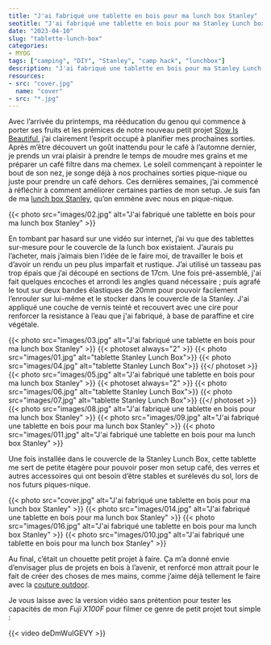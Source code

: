```yaml
---
title: "J'ai fabriqué une tablette en bois pour ma lunch box Stanley"
seotitle: "J'ai fabriqué une tablette en bois pour ma Stanley Lunch box - DIY"
date: "2023-04-10"
slug: "tablette-lunch-box"
categories:
- MYOG
tags: ["camping", "DIY", "Stanley", "camp hack", "lunchbox"]
description: "J'ai fabriqué une tablette en bois pour ma Stanley Lunch box - DIY"
resources:
- src: "cover.jpg"
  name: "cover"
- src: "*.jpg"
---
```

Avec l’arrivée du printemps, ma rééducation du genou qui commence à porter ses fruits et les prémices de notre nouveau petit projet [Slow Is Beautiful](http://slowisbeautiful.cool), j’ai clairement l’esprit occupé à planifier mes prochaines sorties. Après m’être découvert un goût inattendu pour le café à l’automne dernier, je prends un vrai plaisir à prendre le temps de moudre mes grains et me préparer un café filtre dans ma chemex. Le soleil commençant à repointer le bout de son nez, je songe déjà à nos prochaines sorties pique-nique ou juste pour prendre un café dehors. Ces dernières semaines, j’ai commencé à réfléchir à comment améliorer certaines parties de mon setup. Je suis fan de ma [lunch box Stanley](https://amzn.to/3MqZbPH), qu’on emmène avec nous en pique-nique.

{{< photo src="images/02.jpg" alt="J'ai fabriqué une tablette en bois pour ma lunch box Stanley" >}}

En tombant par hasard sur une vidéo sur internet, j’ai vu que des tablettes sur-mesure pour le couvercle de la lunch box existaient. J’aurais pu l’acheter, mais j’aimais bien l’idée de le faire moi, de travailler le bois et d’avoir un rendu un peu plus imparfait et rustique. J’ai utilisé un tasseau pas trop épais que j’ai découpé en sections de 17cm. Une fois pré-assemblé, j'ai fait quelques encoches et arrondi les angles quand nécessaire ; puis agrafé le tout sur deux bandes élastiques de 20mm pour pouvoir facilement l’enrouler sur lui-même et le stocker dans le couvercle de la Stanley. J'ai appliqué une couche de vernis teinté et recouvert avec une cire pour renforcer la resistance à l’eau que j'ai fabriqué, à base de paraffine et cire végétale.

{{< photo src="images/03.jpg" alt="J'ai fabriqué une tablette en bois pour ma lunch box Stanley" >}}
{{< photoset always="2" >}} {{< photo src="images/01.jpg" alt="tablette Stanley Lunch Box">}} {{< photo src="images/04.jpg" alt="tablette Stanley Lunch Box">}} {{</ photoset >}}
{{< photo src="images/05.jpg" alt="J'ai fabriqué une tablette en bois pour ma lunch box Stanley" >}}
{{< photoset always="2" >}} {{< photo src="images/06.jpg" alt="tablette Stanley Lunch Box">}} {{< photo src="images/07.jpg" alt="tablette Stanley Lunch Box">}} {{</ photoset >}}
{{< photo src="images/08.jpg" alt="J'ai fabriqué une tablette en bois pour ma lunch box Stanley" >}}
{{< photo src="images/09.jpg" alt="J'ai fabriqué une tablette en bois pour ma lunch box Stanley" >}}
{{< photo src="images/011.jpg" alt="J'ai fabriqué une tablette en bois pour ma lunch box Stanley" >}}

Une fois installée dans le couvercle de la Stanley Lunch Box, cette tablette me sert de petite étagère pour pouvoir poser mon setup café, des verres et autres accessoires qui ont besoin d’être stables et surélevés du sol, lors de nos futurs piques-nique.

{{< photo src="cover.jpg" alt="J'ai fabriqué une tablette en bois pour ma lunch box Stanley" >}}
{{< photo src="images/014.jpg" alt="J'ai fabriqué une tablette en bois pour ma lunch box Stanley" >}}
{{< photo src="images/016.jpg" alt="J'ai fabriqué une tablette en bois pour ma lunch box Stanley" >}}
{{< photo src="images/010.jpg" alt="J'ai fabriqué une tablette en bois pour ma lunch box Stanley" >}}

Au final, c’était un chouette petit projet à faire. Ça m’a donné envie d’envisager plus de projets en bois à l’avenir, et renforcé mon attrait pour le fait de créer des choses de mes mains, comme j’aime déjà tellement le faire avec la [couture outdoor](https://instagram.com/fieldpacks).

Je vous laisse avec la version vidéo sans prétention pour tester les capacités de mon *Fuji X100F* pour filmer ce genre de petit projet tout simple :

{{< video deDmWuIGEVY >}}
